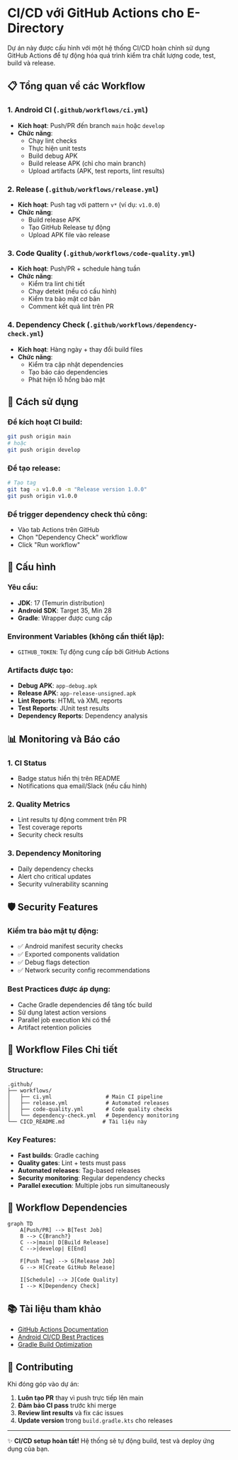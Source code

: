 # CI/CD với GitHub Actions cho E-Directory

Dự án này được cấu hình với một hệ thống CI/CD hoàn chỉnh sử dụng GitHub Actions để tự động hóa quá trình kiểm tra chất lượng code, test, build và release.

## 📋 Tổng quan về các Workflow

### 1. **Android CI** (`.github/workflows/ci.yml`)

- **Kích hoạt**: Push/PR đến branch `main` hoặc `develop`
- **Chức năng**:
  - Chạy lint checks
  - Thực hiện unit tests
  - Build debug APK
  - Build release APK (chỉ cho main branch)
  - Upload artifacts (APK, test reports, lint results)

### 2. **Release** (`.github/workflows/release.yml`)

- **Kích hoạt**: Push tag với pattern `v*` (ví dụ: `v1.0.0`)
- **Chức năng**:
  - Build release APK
  - Tạo GitHub Release tự động
  - Upload APK file vào release

### 3. **Code Quality** (`.github/workflows/code-quality.yml`)

- **Kích hoạt**: Push/PR + schedule hàng tuần
- **Chức năng**:
  - Kiểm tra lint chi tiết
  - Chạy detekt (nếu có cấu hình)
  - Kiểm tra bảo mật cơ bản
  - Comment kết quả lint trên PR

### 4. **Dependency Check** (`.github/workflows/dependency-check.yml`)

- **Kích hoạt**: Hàng ngày + thay đổi build files
- **Chức năng**:
  - Kiểm tra cập nhật dependencies
  - Tạo báo cáo dependencies
  - Phát hiện lỗ hổng bảo mật

## 🚀 Cách sử dụng

### Để kích hoạt CI build:

```bash
git push origin main
# hoặc
git push origin develop
```

### Để tạo release:

```bash
# Tạo tag
git tag -a v1.0.0 -m "Release version 1.0.0"
git push origin v1.0.0
```

### Để trigger dependency check thủ công:

- Vào tab Actions trên GitHub
- Chọn "Dependency Check" workflow
- Click "Run workflow"

## 🔧 Cấu hình

### Yêu cầu:

- **JDK**: 17 (Temurin distribution)
- **Android SDK**: Target 35, Min 28
- **Gradle**: Wrapper được cung cấp

### Environment Variables (không cần thiết lập):

- `GITHUB_TOKEN`: Tự động cung cấp bởi GitHub Actions

### Artifacts được tạo:

- **Debug APK**: `app-debug.apk`
- **Release APK**: `app-release-unsigned.apk`
- **Lint Reports**: HTML và XML reports
- **Test Reports**: JUnit test results
- **Dependency Reports**: Dependency analysis

## 📊 Monitoring và Báo cáo

### 1. **CI Status**

- Badge status hiển thị trên README
- Notifications qua email/Slack (nếu cấu hình)

### 2. **Quality Metrics**

- Lint results tự động comment trên PR
- Test coverage reports
- Security check results

### 3. **Dependency Monitoring**

- Daily dependency checks
- Alert cho critical updates
- Security vulnerability scanning

## 🛡️ Security Features

### Kiểm tra bảo mật tự động:

- ✅ Android manifest security checks
- ✅ Exported components validation
- ✅ Debug flags detection
- ✅ Network security config recommendations

### Best Practices được áp dụng:

- Cache Gradle dependencies để tăng tốc build
- Sử dụng latest action versions
- Parallel job execution khi có thể
- Artifact retention policies

## 📝 Workflow Files Chi tiết

### Structure:

```
.github/
├── workflows/
│   ├── ci.yml                 # Main CI pipeline
│   ├── release.yml            # Automated releases
│   ├── code-quality.yml       # Code quality checks
│   └── dependency-check.yml   # Dependency monitoring
└── CICD_README.md            # Tài liệu này
```

### Key Features:

- **Fast builds**: Gradle caching
- **Quality gates**: Lint + tests must pass
- **Automated releases**: Tag-based releases
- **Security monitoring**: Regular dependency checks
- **Parallel execution**: Multiple jobs run simultaneously

## 🔄 Workflow Dependencies

```mermaid
graph TD
    A[Push/PR] --> B[Test Job]
    B --> C{Branch?}
    C -->|main| D[Build Release]
    C -->|develop| E[End]

    F[Push Tag] --> G[Release Job]
    G --> H[Create GitHub Release]

    I[Schedule] --> J[Code Quality]
    I --> K[Dependency Check]
```

## 📚 Tài liệu tham khảo

- [GitHub Actions Documentation](https://docs.github.com/en/actions)
- [Android CI/CD Best Practices](https://developer.android.com/studio/projects/continuous-integration)
- [Gradle Build Optimization](https://docs.gradle.org/current/userguide/performance.html)

## 🤝 Contributing

Khi đóng góp vào dự án:

1. **Luôn tạo PR** thay vì push trực tiếp lên main
2. **Đảm bảo CI pass** trước khi merge
3. **Review lint results** và fix các issues
4. **Update version** trong `build.gradle.kts` cho releases

---

✨ **CI/CD setup hoàn tất!** Hệ thống sẽ tự động build, test và deploy ứng dụng của bạn.
